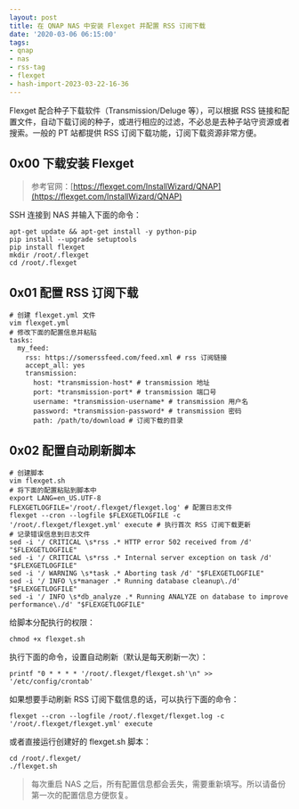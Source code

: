 ```yaml
---
layout: post
title: 在 QNAP NAS 中安装 Flexget 并配置 RSS 订阅下载
date: '2020-03-06 06:15:00'
tags:
- qnap
- nas
- rss-tag
- flexget
- hash-import-2023-03-22-16-36
---
```


Flexget 配合种子下载软件（Transmission/Deluge 等），可以根据 RSS 链接和配置文件，自动下载订阅的种子，或进行相应的过滤，不必总是去种子站守资源或者搜索。一般的 PT 站都提供 RSS 订阅下载功能，订阅下载资源非常方便。

## 0x00 下载安装 Flexget

> 参考官网：[https://flexget.com/InstallWizard/QNAP](https://flexget.com/InstallWizard/QNAP)

SSH 连接到 NAS 并输入下面的命令：

    apt-get update && apt-get install -y python-pip
    pip install --upgrade setuptools
    pip install flexget
    mkdir /root/.flexget
    cd /root/.flexget

## 0x01 配置 RSS 订阅下载

    # 创建 flexget.yml 文件
    vim flexget.yml
    # 修改下面的配置信息并粘贴
    tasks:
      my_feed:
        rss: https://somerssfeed.com/feed.xml # rss 订阅链接
        accept_all: yes
        transmission:
          host: *transmission-host* # transmission 地址
          port: *transmission-port* # transmission 端口号
          username: *transmission-username* # transmission 用户名
          password: *transmission-password* # transmission 密码
          path: /path/to/download # 订阅下载的目录

## 0x02 配置自动刷新脚本

    # 创建脚本
    vim flexget.sh
    # 将下面的配置粘贴到脚本中
    export LANG=en_US.UTF-8
    FLEXGETLOGFILE='/root/.flexget/flexget.log' # 配置日志文件
    flexget --cron --logfile $FLEXGETLOGFILE -c '/root/.flexget/flexget.yml' execute # 执行首次 RSS 订阅下载更新
    # 记录错误信息到日志文件
    sed -i '/ CRITICAL \s*rss .* HTTP error 502 received from /d' "$FLEXGETLOGFILE"
    sed -i '/ CRITICAL \s*rss .* Internal server exception on task /d' "$FLEXGETLOGFILE"
    sed -i '/ WARNING \s*task .* Aborting task /d' "$FLEXGETLOGFILE"
    sed -i '/ INFO \s*manager .* Running database cleanup\./d' "$FLEXGETLOGFILE"
    sed -i '/ INFO \s*db_analyze .* Running ANALYZE on database to improve performance\./d' "$FLEXGETLOGFILE"

给脚本分配执行的权限：

    chmod +x flexget.sh

执行下面的命令，设置自动刷新（默认是每天刷新一次）：

    printf "0 * * * * '/root/.flexget/flexget.sh'\n" >> '/etc/config/crontab'

如果想要手动刷新 RSS 订阅下载信息的话，可以执行下面的命令：

    flexget --cron --logfile /root/.flexget/flexget.log -c '/root/.flexget/flexget.yml' execute

或者直接运行创建好的 flexget.sh 脚本：

    cd /root/.flexget/
    ./flexget.sh

> 每次重启 NAS 之后，所有配置信息都会丢失，需要重新填写。所以请备份第一次的配置信息方便恢复。

